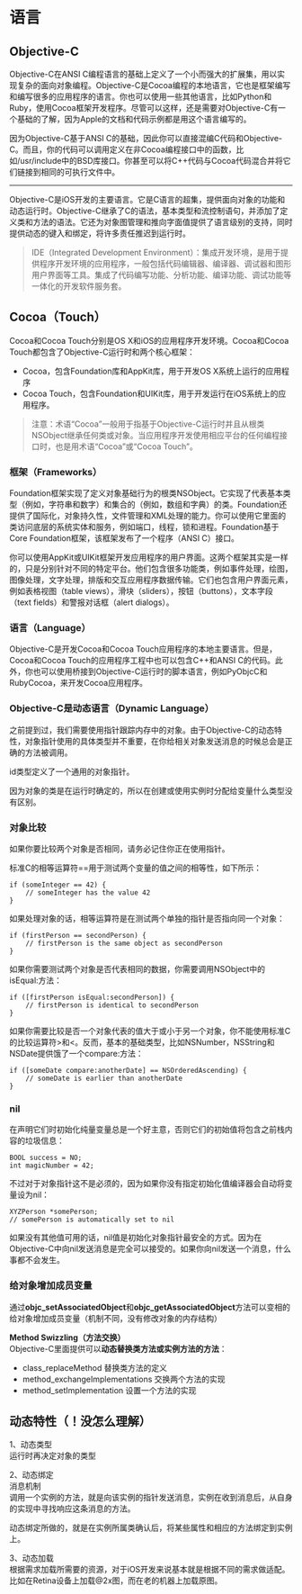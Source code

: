 # 语言

## Objective-C

Objective-C在ANSI C编程语言的基础上定义了一个小而强大的扩展集，用以实现复杂的面向对象编程。Objective-C是Cocoa编程的本地语言，它也是框架编写和编写很多的应用程序的语言。你也可以使用一些其他语言，比如Python和Ruby，使用Cocoa框架开发程序。尽管可以这样，还是需要对Objective-C有一个基础的了解，因为Apple的文档和代码示例都是用这个语言编写的。

因为Objective-C基于ANSI C的基础，因此你可以直接混编C代码和Objective-C。而且，你的代码可以调用定义在非Cocoa编程接口中的函数，比如/usr/include中的BSD库接口。你甚至可以将C++代码与Cocoa代码混合并将它们链接到相同的可执行文件中。

---

Objective-C是iOS开发的主要语言。它是C语言的超集，提供面向对象的功能和动态运行时。Objective-C继承了C的语法，基本类型和流控制语句，并添加了定义类和方法的语法。它还为对象图管理和推向字面值提供了语言级别的支持，同时提供动态的键入和绑定，将许多责任推迟到运行时。

> IDE（Integrated Development Environment）：集成开发环境，是用于提供程序开发环境的应用程序，一般包括代码编辑器、编译器、调试器和图形用户界面等工具。集成了代码编写功能、分析功能、编译功能、调试功能等一体化的开发软件服务套。

## Cocoa（Touch）

Cocoa和Cocoa Touch分别是OS X和iOS的应用程序开发环境。Cocoa和Cocoa Touch都包含了Objective-C运行时和两个核心框架：

* Cocoa，包含Foundation库和AppKit库，用于开发OS X系统上运行的应用程序
* Cocoa Touch，包含Foundation和UIKit库，用于开发运行在iOS系统上的应用程序。

> 注意：术语“Cocoa”一般用于指基于Objective-C运行时并且从根类NSObject继承任何类或对象。当应用程序开发使用相应平台的任何编程接口时，也是用术语“Cocoa”或“Cocoa Touch”。

### 框架（Frameworks）

Foundation框架实现了定义对象基础行为的根类NSObject。它实现了代表基本类型（例如，字符串和数字）和集合的（例如，数组和字典）的类。Foundation还提供了国际化，对象持久性，文件管理和XML处理的能力。你可以使用它里面的类访问底层的系统实体和服务，例如端口，线程，锁和进程。Foundation基于Core Foundation框架，该框架发布了一个程序（ANSI C）接口。

你可以使用AppKit或UIKit框架开发应用程序的用户界面。这两个框架其实是一样的，只是分别针对不同的特定平台。他们包含很多功能类，例如事件处理，绘图，图像处理，文字处理，排版和交互应用程序数据传输。它们也包含用户界面元素，例如表格视图（table views），滑块（sliders），按钮（buttons），文本字段（text fields）和警报对话框（alert dialogs）。

### 语言（Language）

Objective-C是开发Cocoa和Cocoa Touch应用程序的本地主要语言。但是，Cocoa和Cocoa Touch的应用程序工程中也可以包含C++和ANSI C的代码。此外，你也可以使用桥接到Objective-C运行时的脚本语言，例如PyObjcC和RubyCocoa，来开发Cocoa应用程序。

### Objective-C是动态语言（Dynamic Language）

之前提到过，我们需要使用指针跟踪内存中的对象。由于Objective-C的动态特性，对象指针使用的具体类型并不重要，在你给相关对象发送消息的时候总会是正确的方法被调用。

id类型定义了一个通用的对象指针。

因为对象的类是在运行时确定的，所以在创建或使用实例时分配给变量什么类型没有区别。

### 对象比较

如果你要比较两个对象是否相同，请务必记住你正在使用指针。

标准C的相等运算符==用于测试两个变量的值之间的相等性，如下所示：

```
if (someInteger == 42) {
    // someInteger has the value 42
}
```

如果处理对象的话，相等运算符是在测试两个单独的指针是否指向同一个对象：

```
if (firstPerson == secondPerson) {
    // firstPerson is the same object as secondPerson
}
```

如果你需要测试两个对象是否代表相同的数据，你需要调用NSObject中的isEqual:方法：

```
if ([firstPerson isEqual:secondPerson]) {
    // firstPerson is identical to secondPerson
}
```

如果你需要比较是否一个对象代表的值大于或小于另一个对象，你不能使用标准C的比较运算符&gt;和&lt;。反而，基本的基础类型，比如NSNumber，NSString和NSDate提供饿了一个compare:方法：

```
if ([someDate compare:anotherDate] == NSOrderedAscending) {
    // someDate is earlier than anotherDate
}
```

### nil

在声明它们时初始化纯量变量总是一个好主意，否则它们的初始值将包含之前栈内容的垃圾信息：

```
BOOL success = NO;
int magicNumber = 42;
```

不过对于对象指针这不是必须的，因为如果你没有指定初始化值编译器会自动将变量设为nil：

```
XYZPerson *somePerson;
// somePerson is automatically set to nil
```

如果没有其他值可用的话，nil值是初始化对象指针最安全的方式。因为在Objective-C中向nil发送消息是完全可以接受的。如果你向nil发送一个消息，什么事都不会发生。



### **给对象增加成员变量**

通过**objc\_setAssociatedObject**和**objc\_getAssociatedObject**方法可以变相的给对象增加成员变量（机制不同，没有修改对象的内存结构）

**Method Swizzling（方法交换）**  
Objective-C里面提供可以**动态替换类方法或实例方法的方法**：

* class\_replaceMethod 替换类方法的定义
* method\_exchangeImplementations 交换两个方法的实现
* method\_setImplementation 设置一个方法的实现

## 动态特性（！没怎么理解）

1、动态类型  
运行时再决定对象的类型

2、动态绑定  
消息机制  
调用一个实例的方法，就是向该实例的指针发送消息，实例在收到消息后，从自身的实现中寻找响应这条消息的方法。

动态绑定所做的，就是在实例所属类确认后，将某些属性和相应的方法绑定到实例上。

3、动态加载  
根据需求加载所需要的资源，对于iOS开发来说基本就是根据不同的需求做适配。比如在Retina设备上加载@2x图，而在老的机器上加载原图。

